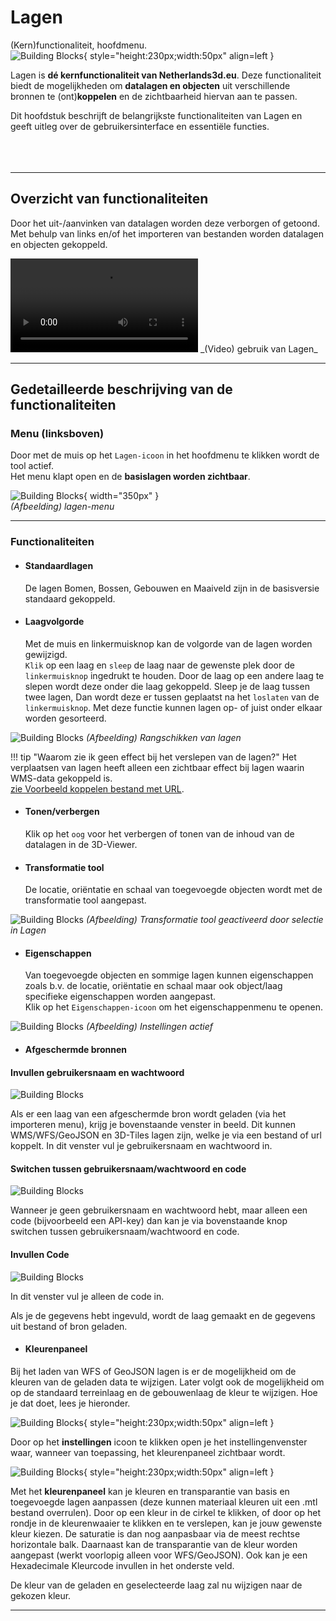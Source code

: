 # Lagen

(Kern)functionaliteit, hoofdmenu.  
![Building Blocks](../handleiding/imgs/lagen.menu.main.png){ style="height:230px;width:50px" align=left }

Lagen is **dé kernfunctionaliteit van Netherlands3d.eu**. Deze functionaliteit biedt de mogelijkheden om **datalagen en objecten** uit verschillende bronnen te (ont)**koppelen** en de zichtbaarheid hiervan aan te passen. 

Dit hoofdstuk beschrijft de belangrijkste functionaliteiten van Lagen en geeft uitleg over de gebruikersinterface en essentiële functies.  
<br>
<br>
<br>

---

## Overzicht van functionaliteiten

Door het uit-/aanvinken van datalagen worden deze verborgen of getoond. 
Met behulp van links en/of het importeren van bestanden worden datalagen en objecten gekoppeld.

<video controls>
<source src="../video/lagen.mp4" type="video/mp4">
</video>
_(Video) gebruik van Lagen_

---

## Gedetailleerde beschrijving van de functionaliteiten

### **Menu (linksboven)**
Door met de muis op het `Lagen-icoon` in het hoofdmenu te klikken wordt de tool actief.  
Het menu klapt open en de **basislagen worden zichtbaar**.

![Building Blocks](../handleiding/imgs/lagen.main.png){ width="350px" }  
_(Afbeelding) lagen-menu_

---

### **Functionaliteiten**

* #### **Standaardlagen**   
  De lagen Bomen, Bossen, Gebouwen en Maaiveld zijn in de basisversie standaard gekoppeld.

* #### **Laagvolgorde**   
  Met de muis en linkermuisknop kan de volgorde van de lagen worden gewijzigd.  
  `Klik` op een laag en `sleep` de laag naar de gewenste plek door de `linkermuisknop` ingedrukt te houden. Door de laag op een andere laag te slepen wordt deze onder die laag gekoppeld. Sleep je de laag tussen twee lagen, Dan wordt deze er tussen geplaatst na het `loslaten` van de `linkermuisknop`. Met deze functie kunnen lagen op- of juist onder elkaar worden gesorteerd.

![Building Blocks](../handleiding/imgs/lagen.slepen.gif)
_(Afbeelding) Rangschikken van lagen_

!!! tip "Waarom zie ik geen effect bij het verslepen van de lagen?"
	Het verplaatsen van lagen heeft alleen een zichtbaar effect bij lagen waarin WMS-data gekoppeld is.  
	[zie Voorbeeld koppelen bestand met URL](../toevoegen-importeren/#bestand-bestand-via-url).

* #### **Tonen/verbergen**   
  Klik op het `oog` voor het verbergen of tonen van de inhoud van de datalagen in de 3D-Viewer.

* #### **Transformatie tool**   
  De locatie, oriëntatie en schaal van toegevoegde objecten wordt met de transformatie tool aangepast.

![Building Blocks](../handleiding/imgs/lagen.transformatie.png)
_(Afbeelding) Transformatie tool geactiveerd door selectie in Lagen_
<br>  

* #### **Eigenschappen**   
  Van toegevoegde objecten en sommige lagen kunnen eigenschappen zoals b.v. de locatie, oriëntatie en schaal maar ook object/laag specifieke eigenschappen worden aangepast.  
  Klik op het `Eigenschappen-icoon` om het eigenschappenmenu te openen.

![Building Blocks](../handleiding/imgs/lagen.instellingen.png)
_(Afbeelding) Instellingen actief_

- #### **Afgeschermde bronnen**

#### Invullen gebruikersnaam en wachtwoord

![Building Blocks](https://netherlands3d.eu/docs/handleiding/imgs/afgeschermde.bronnen.wachtw.png)

Als er een laag van een afgeschermde bron wordt geladen (via het importeren menu), krijg je bovenstaande venster in beeld. Dit kunnen WMS/WFS/GeoJSON en 3D-Tiles lagen zijn, welke je via een bestand of url koppelt. In dit venster vul je gebruikersnaam en wachtwoord in.

#### Switchen tussen gebruikersnaam/wachtwoord en code

![Building Blocks](https://netherlands3d.eu/docs/handleiding/imgs/afgeschermde.bronnen.switch.png)

Wanneer je geen gebruikersnaam en wachtwoord hebt, maar alleen een code (bijvoorbeeld een API-key) dan kan je via bovenstaande knop switchen tussen gebruikersnaam/wachtwoord en code.

#### Invullen Code

![Building Blocks](https://netherlands3d.eu/docs/handleiding/imgs/afgeschermde.bronnen.token.png)

In dit venster vul je alleen de code in.

Als je de gegevens hebt ingevuld, wordt de laag gemaakt en de gegevens uit bestand of bron geladen.

* #### **Kleurenpaneel**

Bij het laden van WFS of GeoJSON lagen is er de mogelijkheid om de kleuren van de geladen data te  wijzigen. Later volgt ook de mogelijkheid om op de standaard terreinlaag en de gebouwenlaag de kleur te wijzigen. Hoe je dat doet, lees je hieronder.



![Building Blocks](../handleiding/imgs/kleurenpaneel.aanroepen.png){ style="height:230px;width:50px"  align=left }

Door op het **instellingen** icoon te klikken open je het instellingenvenster waar, wanneer van toepassing, het kleurenpaneel zichtbaar wordt.

![Building Blocks](../handleiding/imgs/kleurenpaneel.overzicht.png){ style="height:230px;width:50px"  align=left }

Met het **kleurenpaneel** kan je kleuren en transparantie van basis en toegevoegde lagen aanpassen (deze kunnen materiaal kleuren uit een .mtl bestand overrulen). Door op een kleur in de cirkel te klikken, of door op het rondje in de kleurenwaaier te klikken en te verslepen, kan je jouw gewenste kleur kiezen. De saturatie is dan nog aanpasbaar via de meest rechtse horizontale balk. Daarnaast kan de transparantie van de kleur worden aangepast (werkt voorlopig alleen voor WFS/GeoJSON). Ook kan je een Hexadecimale Kleurcode invullen in het onderste veld.

De kleur van de geladen en geselecteerde laag zal nu wijzigen naar de gekozen kleur.

---
